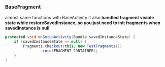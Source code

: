 ### BaseFragment
almost same functions with BaseActivity
it also **handled fragment visible state while restoreSavedInstance, so you just need to init fragments when savedInstance is null**
```java
protected void onSetupActivity(Bundle savedInstanceState) {
    if (savedInstanceState == null) {
        Fragments.checkout(this, new TestFragment1())
                .into(FRAGMENT_CONTAINER);
    }
}
```
